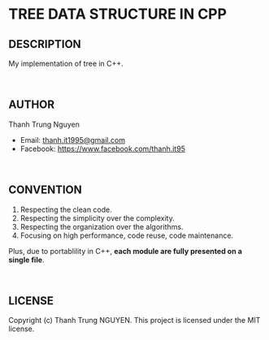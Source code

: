 # TREE DATA STRUCTURE IN CPP

## DESCRIPTION

My implementation of tree in C++.

&nbsp;

## AUTHOR

Thanh Trung Nguyen

- Email: thanh.it1995@gmail.com
- Facebook: <https://www.facebook.com/thanh.it95>

&nbsp;

## CONVENTION

1. Respecting the clean code.
2. Respecting the simplicity over the complexity.
3. Respecting the organization over the algorithms.
4. Focusing on high performance, code reuse, code maintenance.

Plus, due to portablility in C++, **each module are fully presented on a single file**.

&nbsp;

## LICENSE

Copyright (c) Thanh Trung NGUYEN.
This project is licensed under the MIT license.
